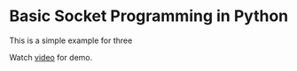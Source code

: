 # Basic Socket Programming in Python
This is a simple example for three 

Watch [video]() for demo.
